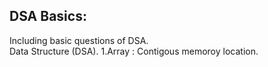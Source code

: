 <h2>DSA Basics:</h2>
Including basic questions of DSA.<br>
Data Structure (DSA).
1.Array : Contigous memoroy location.









